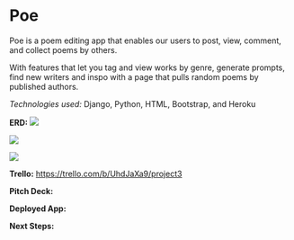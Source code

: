 # Poe
Poe is a poem editing app that enables our users to post, view, comment, and collect poems by others. 

With features that let you tag and view works by genre, generate prompts, find new writers and inspo with a page that pulls random poems by published authors.

<em>Technologies used: </em>Django, Python, HTML, Bootstrap, and Heroku

<strong>ERD:</strong>
![](https://i.postimg.cc/BnYbKSRL/Screen-Shot-2020-04-30-at-5-23-25-PM.png)

![](https://trello-attachments.s3.amazonaws.com/5eaa1afa5640f7531d3aa633/1200x886/cc50762fd56bd9eb7ddb2d80ea0f50e1/poe_homepage.jpeg.jpg)

![](https://trello-attachments.s3.amazonaws.com/5eaa1afa5640f7531d3aa633/1200x886/817745e45c2451e056aee2f01e8b0ef3/single_poem_page.jpeg.jpg)

<strong>Trello:</strong>
https://trello.com/b/UhdJaXa9/project3

<strong>Pitch Deck:</strong>

<strong>Deployed App:</strong>

<strong>Next Steps:</strong>
